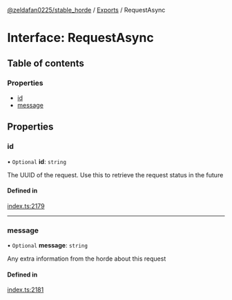[@zeldafan0225/stable_horde](../README.md) / [Exports](../modules.md) / RequestAsync

# Interface: RequestAsync

## Table of contents

### Properties

- [id](RequestAsync.md#id)
- [message](RequestAsync.md#message)

## Properties

### id

• `Optional` **id**: `string`

The UUID of the request. Use this to retrieve the request status in the future

#### Defined in

[index.ts:2179](https://github.com/ZeldaFan0225/stable_horde/blob/ca96654/index.ts#L2179)

___

### message

• `Optional` **message**: `string`

Any extra information from the horde about this request

#### Defined in

[index.ts:2181](https://github.com/ZeldaFan0225/stable_horde/blob/ca96654/index.ts#L2181)
